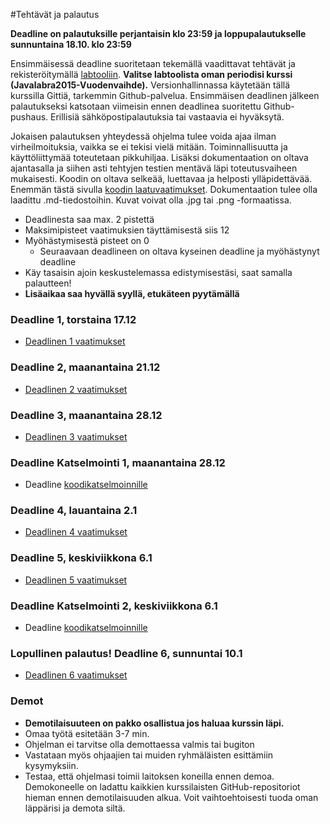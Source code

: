 ﻿#Tehtävät ja palautus

**Deadline on palautuksille perjantaisin klo 23:59 ja loppupalautukselle sunnuntaina 18.10. klo 23:59**

Ensimmäisessä deadline suoritetaan tekemällä vaadittavat tehtävät ja rekisteröitymällä [labtooliin](http://tktl-labtool.herokuapp.com/register). **Valitse labtoolista oman periodisi kurssi (Javalabra2015-Vuodenvaihde).** Versionhallinnassa käytetään tällä kurssilla Gittiä, tarkemmin Github-palvelua. Ensimmäisen deadlinen jälkeen palautukseksi katsotaan viimeisin ennen deadlinea suoritettu Github-pushaus. Erillisiä sähköpostipalautuksia tai vastaavia ei hyväksytä.

Jokaisen palautuksen yhteydessä ohjelma tulee voida ajaa ilman virheilmoituksia, vaikka se ei tekisi vielä mitään. Toiminnallisuutta ja käyttöliittymää toteutetaan pikkuhiljaa. Lisäksi dokumentaation  on oltava ajantasalla ja siihen asti tehtyjen testien mentävä läpi toteutusvaiheen mukaisesti. Koodin on oltava selkeää, luettavaa ja helposti ylläpidettävää. Enemmän tästä sivulla [koodin laatuvaatimukset](Koodin-laatuvaatimukset.md). Dokumentaation tulee olla laadittu .md-tiedostoihin. Kuvat voivat olla .jpg tai .png -formaatissa.

* Deadlinesta saa max. 2 pistettä
* Maksimipisteet vaatimuksien täyttämisestä siis 12
* Myöhästymisestä pisteet on 0
  * Seuraavaan deadlineen on oltava kyseinen deadline ja myöhästynyt deadline
* Käy tasaisin ajoin keskustelemassa edistymisestäsi, saat samalla palautteen!
* **Lisäaikaa saa hyvällä syyllä, etukäteen pyytämällä**

### Deadline 1, torstaina 17.12
* [Deadlinen 1 vaatimukset](Deadline-1.md)

### Deadline 2, maanantaina 21.12
* [Deadlinen 2 vaatimukset](Deadline-2.md)

### Deadline 3, maanantaina 28.12
* [Deadlinen 3 vaatimukset](Deadline-3.md)

### Deadline Katselmointi 1, maanantaina 28.12
* Deadline [koodikatselmoinnille](Koodikatselmointi.md)

### Deadline 4, lauantaina 2.1
* [Deadlinen 4 vaatimukset](Deadline-4.md)

### Deadline 5, keskiviikkona 6.1
* [Deadlinen 5 vaatimukset](Deadline-5.md)

### Deadline Katselmointi 2, keskiviikkona 6.1
* Deadline [koodikatselmoinnille](Koodikatselmointi.md)

### Lopullinen palautus! Deadline 6, sunnuntai 10.1
* [Deadlinen 6 vaatimukset](Deadline-6-lopullinen-palautus.md)

### Demot

* **Demotilaisuuteen on pakko osallistua jos haluaa kurssin läpi.**
* Omaa työtä esitetään 3-7 min.
* Ohjelman ei tarvitse olla demottaessa valmis tai bugiton
* Vastataan myös ohjaajien tai muiden ryhmäläisten esittämiin kysymyksiin.
* Testaa, että ohjelmasi toimii laitoksen koneilla ennen demoa. Demokoneelle on ladattu kaikkien kurssilaisten GitHub-repositoriot hieman ennen demotilaisuuden alkua. Voit vaihtoehtoisesti tuoda oman läppärisi ja demota siltä.
